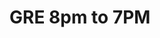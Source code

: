 # GRE 8pm to 7PM 

<!-- - ## Week 1

   1. [Day 1](https://www.facebook.com/iCodeguru/videos/971831490840490)
   2. [Day 2]()
   3. [Day 3]()
   4. [Day 4]()
   5. [Day 5]() -->

<!-- - ## Week

   1. [Day 1]()
   2. [Day 2]()
   3. [Day 3]()
   4. [Day 4]()
   5. [Day 5]() -->